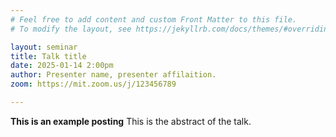 ```yaml
---
# Feel free to add content and custom Front Matter to this file.
# To modify the layout, see https://jekyllrb.com/docs/themes/#overriding-theme-defaults

layout: seminar
title: Talk title
date: 2025-01-14 2:00pm
author: Presenter name, presenter affilaition.
zoom: https://mit.zoom.us/j/123456789

---
```

**This is an example posting** This is the abstract of the talk. 